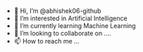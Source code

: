 - 👋 Hi, I’m @abhishek06-github
- 👀 I’m interested in Artificial Intelligence
- 🌱 I’m currently learning Machine Learning
- 💞️ I’m looking to collaborate on ....
- 📫 How to reach me ...

<!---
abhishek06-github/abhishek06-github is a ✨ special ✨ repository because its `README.md` (this file) appears on your GitHub profile.
You can click the Preview link to take a look at your changes.
--->
